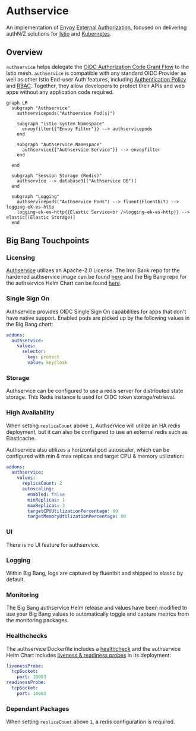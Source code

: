# Authservice

An implementation of [Envoy](https://envoyproxy.io) [External Authorization](https://www.envoyproxy.io/docs/envoy/latest/configuration/http/http_filters/ext_authz_filter),
focused on delivering authN/Z solutions for [Istio](https://istio.io) and [Kubernetes](https://kubernetes.io).

## Overview

`authservice` helps delegate the [OIDC Authorization Code Grant Flow](https://openid.net/specs/openid-connect-core-1_0.html#CodeFlowAuth)
to the Istio mesh. `authservice` is compatible with any standard OIDC Provider as well as other Istio End-user Auth features,
including [Authentication Policy](https://istio.io/docs/tasks/security/authn-policy/) and [RBAC](https://istio.io/docs/tasks/security/rbac-groups/).
Together, they allow developers to protect their APIs and web apps without any application code required.

```mermaid
graph LR
  subgraph "Authservice"
    authservicepods("Authservice Pod(s)")

    subgraph "istio-system Namespace"
      envoyfilter{{"Envoy Filter"}} --> authservicepods
    end
    
    subgraph "Authservice Namespace"
      authservice{{"Authservice Service"}} --> envoyfilter
    end
        
  end

  subgraph "Session Storage (Redis)"
    authservice --> database3[("Authservice DB")]
  end

  subgraph "Logging"
    authservicepods("Authservice Pods") --> fluent(Fluentbit) --> logging-ek-es-http
    logging-ek-es-http{{Elastic Service<br />logging-ek-es-http}} --> elastic[(Elastic Storage)]
  end
```

## Big Bang Touchpoints

### Licensing

[Authservice](https://github.com/istio-ecosystem/authservice) utilizes an Apache-2.0 License. The Iron Bank repo for the hardened authservice image can be found [here](https://repo1.dso.mil/dsop/istio-ecosystem/authservice) and the Big Bang repo for the authservice Helm Chart can be found [here](https://repo1.dso.mil/platform-one/big-bang/apps/core/authservice).

### Single Sign On

Authservice provides OIDC Single Sign On capabilities for apps that don't have native support. Enabled pods are picked up by the following values in the Big Bang chart:

```yaml
addons:
  authservice:
    values:
      selector:
        key: protect
        value: keycloak
```

### Storage

Authservice can be configured to use a redis server for distributed state storage. This Redis instance is used for OIDC token storage/retrieval.

### High Availability

When setting `replicaCount` above `1`, Authservice will utilize an HA redis deployment, but it can also be configured to use an external redis such as Elasticache.

Authservice also utilizes a horizontal pod autoscaler, which can be configured with min & max replicas and target CPU & memory utilization:

```yaml
addons:
  authservice:
    values:
      replicaCount: 2
      autoscaling:
        enabled: false
        minReplicas: 1
        maxReplicas: 3
        targetCPUUtilizationPercentage: 80
        targetMemoryUtilizationPercentage: 80
```

### UI

There is no UI feature for authservice.

### Logging

Within Big Bang, logs are captured by fluentbit and shipped to elastic by default.

### Monitoring

The Big Bang authservice Helm release and values have been modified to use your Big Bang values to automatically toggle and capture metrics from the monitoring packages.

### Healthchecks

The authservice Dockerfile includes a [healthcheck](https://repo1.dso.mil/dsop/istio-ecosystem/authservice/-/blob/master/Dockerfile#L23-24) and the authservice Helm Chart includes [liveness & readiness probes](https://repo1.dso.mil/platform-one/big-bang/apps/core/authservice/-/blob/main/chart/templates/deployment.yaml#L42-47) in its deployment:
```yaml
livenessProbe:
  tcpSocket:
    port: 10003
readinessProbe:
  tcpSocket:
    port: 10003
```

### Dependant Packages

When setting `replicaCount` above `1`, a redis configuration is required.